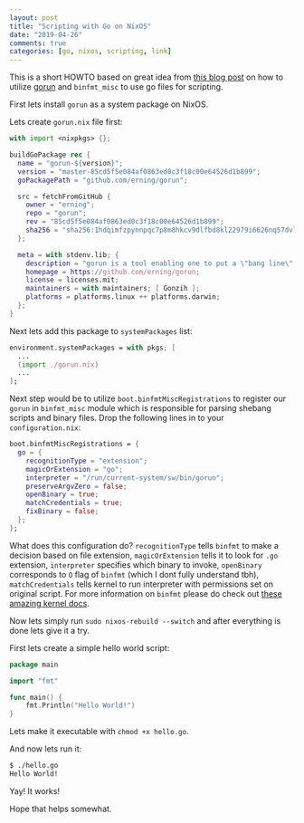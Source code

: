 ```yaml
---
layout: post
title: "Scripting with Go on NixOS"
date: "2019-04-26"
comments: true
categories: [go, nixos, scripting, link]
---
```


This is a short HOWTO based on great idea from [this blog post](https://blog.cloudflare.com/using-go-as-a-scripting-language-in-linux/) on how
to utilize [gorun](https://github.com/erning/gorun) and `binfmt_misc` to use go files for scripting.

<!--more-->

First lets install `gorun` as a system package on NixOS.

Lets create `gorun.nix` file first:

```nix
with import <nixpkgs> {};

buildGoPackage rec {
  name = "gorun-${version}";
  version = "master-85cd5f5e084af0863ed0c3f18c00e64526d1b899";
  goPackagePath = "github.com/erning/gorun";

  src = fetchFromGitHub {
    owner = "erning";
    repo = "gorun";
    rev = "85cd5f5e084af0863ed0c3f18c00e64526d1b899";
    sha256 = "sha256:1hdqimfzpynnpqc7p8m8hkcv9dlfbd8kl22979i6626nq57dvln8";
  };

  meta = with stdenv.lib; {
    description = "gorun is a tool enabling one to put a \"bang line\" in the source code of a Go program to run it";
    homepage = https://github.com/erning/gorun;
    license = licenses.mit;
    maintainers = with maintainers; [ Gonzih ];
    platforms = platforms.linux ++ platforms.darwin;
  };
}
```

Next lets add this package to `systemPackages` list:

```nix
environment.systemPackages = with pkgs; [
  ...
  (import ./gorun.nix)
  ...
];
```

Next step would be to utilize `boot.binfmtMiscRegistrations` to register our `gorun` in `binfmt_misc` module which is
responsible for parsing shebang scripts and binary files. Drop the following lines in to your `configuration.nix`:

```nix
boot.binfmtMiscRegistrations = {
  go = {
    recognitionType = "extension";
    magicOrExtension = "go";
    interpreter = "/run/current-system/sw/bin/gorun";
    preserveArgvZero = false;
    openBinary = true;
    matchCredentials = true;
    fixBinary = false;
  };
};
```

What does this configuration do? `recognitionType` tells `binfmt` to make a decision based on file extension,
`magicOrExtension` tells it to look for `.go` extension, `interpreter` specifies which binary to invoke,
`openBinary` corresponds to `O` flag of `binfmt` (which I dont fully understand tbh), `matchCredentials` tells kernel to run
interpreter with permissions set on original script. For more information on `binfmt` please do check out [these amazing kernel docs](https://www.kernel.org/doc/html/v4.14/admin-guide/binfmt-misc.html).

Now lets simply run `sudo nixos-rebuild --switch` and after everything is done lets give it a try.

First lets create a simple hello world script:

```go
package main

import "fmt"

func main() {
	fmt.Println("Hello World!")
}
```

Lets make it executable with `chmod +x hello.go`.

And now lets run it:

```sh
$ ./hello.go
Hello World!
```

Yay! It works!

Hope that helps somewhat.
